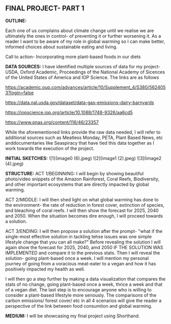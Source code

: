 **FINAL PROJECT- PART 1**
----

**OUTLINE:**

Each one of us complains about climate change until we realise we are ultimately the ones in control- of preventing it or further worsening it. 
As a reader I want to be aware of my role in global warming so I can make better, informed choices about sustainable eating and living. 

Call to action- Incorporating more plant-based foods in our diets


**DATA SOURCES:**
I have identified multiple sources of data for my project- USDA, Oxford Academic, Proceedings of the National Academy of Sicences of the United States of America and IOP Science.
The links are as follows

https://academic.oup.com/advances/article/10/Supplement_4/S380/5624053?login=false 

https://data.nal.usda.gov/dataset/data-gas-emissions-dairy-barnyards 

https://iopscience.iop.org/article/10.1088/1748-9326/aa6cd5

https://www.pnas.org/content/116/46/23357


While the aforementioned links provide the raw data needed, I will refer to additional sources such as Meatless Monday, PETA, Plant Based News, etc anddocumentaries like Seaspiracy that have tied this data together as I work towards the execution of the project.


**INITIAL SKETCHES:**
![1](image0 (6).jpeg)
![2](image1 (2).jpeg)
![3](image2 (4).jpeg)


**STRUCTURE:**
ACT 1/BEGINNING:
I will begin by showing beautiful photo/video snippets of the Amazon Rainforest, Coral Reefs, Biodiversity, and other important ecosystems that are directly impacted by global warming.

ACT 2/MIDDLE:
I will then shed light on what global warming has done to the environment- the rate of reduction in forest cover, extinction of species, and bleaching of coral reefs. I will then show the forecast for 2025, 2040 and 2050. When the situation becomes dire enough, I will proceed towards a solution.

ACT 3/ENDING:
I will then propose a solution after the prompt- "what if the single-most effective solution in tackling tehse issues was one simple lifestyle change that you can all make?"
Before revealing the solution I will again show the forecast for 2025, 2040, amd 2050 IF THE SOLUTION WAS IMPLEMENTED and compare it to the previous stats. 
Then I will reveal the solution- going plant-based once a week. I will mention my personal journey of going from a voracious meat-eater to a vegan and how it has positively impacted my health as well. 

I will then go a step further by making a data visualization that compares the stats of no change,  going plant-based once a week, thrice a week and that of a vegan diet. 
The last step is to encourage anyone who is willing to consider a plant-based lifestyle more seriously. The comparisons of the carbon emissions/ forest cover/ etc in all 4 scenarios will give the reader a perspective of the link between food consumtion and global warming. 

**MEDIUM:**
I will be showcasing my final project using Shorthand.

